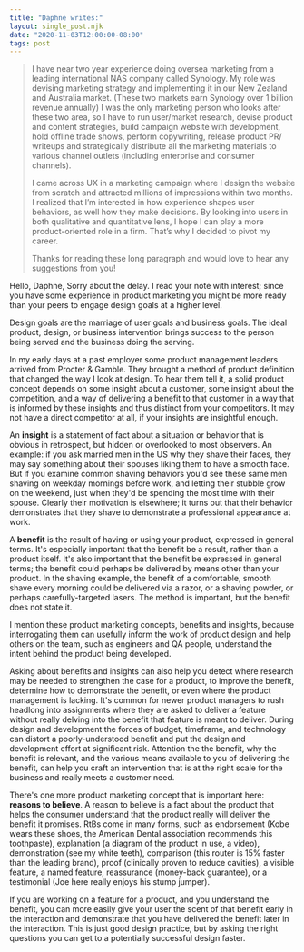 ```yaml
---
title: "Daphne writes:"
layout: single_post.njk
date: "2020-11-03T12:00:00-08:00"
tags: post
---
```

> I have near two year experience doing oversea marketing from a leading international NAS company called Synology. My role was devising marketing strategy and implementing it in our New Zealand and Australia market. (These two markets earn Synology over 1 billion revenue annually) I was the only marketing person who looks after these two area, so I have to run user/market research, devise product and content strategies, build campaign website with development, hold offline trade shows, perform copywriting, release product PR/ writeups and strategically distribute all the marketing materials to various channel outlets (including enterprise and consumer channels).
> 
> I came across UX in a marketing campaign where I design the website from scratch and attracted millions of impressions within two months. I realized that I’m interested in how experience shapes user behaviors, as well how they make decisions. By looking into users in both qualitative and quantitative lens, I hope I can play a more product-oriented role in a firm. That’s why I decided to pivot my career.
> 
> Thanks for reading these long paragraph and would love to hear any suggestions from you!

Hello, Daphne, Sorry about the delay. I read your note with interest; since you have some experience in product marketing you might be more ready than your peers to engage design goals at a higher level.

Design goals are the marriage of user goals and business goals. The ideal product, design, or business intervention brings success to the person being served and the business doing the serving.

In my early days at a past employer some product management leaders arrived from Procter & Gamble. They brought a method of product definition that changed the way I look at design. To hear them tell it, a solid product concept depends on some insight about a customer, some insight about the competition, and a way of delivering a benefit to that customer in a way that is informed by these insights and thus distinct from your competitors. It may not have a direct competitor at all, if your insights are insightful enough.

An **insight** is a statement of fact about a situation or behavior that is obvious in retrospect, but hidden or overlooked to most observers. An example: if you ask married men in the US why they shave their faces, they may say something about their spouses liking them to have a smooth face. But if you examine common shaving behaviors you'd see these same men shaving on weekday mornings before work, and letting their stubble grow on the weekend, just when they'd be spending the most time with their spouse. Clearly their motivation is elsewhere; it turns out that their behavior demonstrates that they shave to demonstrate a professional appearance at work.

A **benefit** is the result of having or using your product, expressed in general terms. It's especially important that the benefit be a result, rather than a product itself. It's also important that the benefit be expressed in general terms; the benefit could perhaps be delivered by means other than your product. In the shaving example, the benefit of a comfortable, smooth shave every morning could be delivered via a razor, or a shaving powder, or perhaps carefully-targeted lasers. The method is important, but the benefit does not state it.

I mention these product marketing concepts, benefits and insights, because interrogating them can usefully inform the work of product design and help others on the team, such as engineers and QA people, understand the intent behind the product being developed.

Asking about benefits and insights can also help you detect where research may be needed to strengthen the case for a product, to improve the benefit, determine how to demonstrate the benefit, or even where the product management is lacking. It's common for newer product managers to rush headlong into assignments where they are asked to deliver a feature without really delving into the benefit that feature is meant to deliver. During design and development the forces of budget, timeframe, and technology can distort a poorly-understood benefit and put the design and development effort at significant risk. Attention the the benefit, why the benefit is relevant, and the various means available to you of delivering the benefit, can help you craft an intervention that is at the right scale for the business and really meets a customer need.

There's one more product marketing concept that is important here: **reasons to believe**. A reason to believe is a fact about the product that helps the consumer understand that the product really will deliver the benefit it promises. RtBs come in many forms, such as endorsement (Kobe wears these shoes, the American Dental association recommends this toothpaste), explanation (a diagram of the product in use, a video), demonstration (see my white teeth), comparison (this router is 15% faster than the leading brand), proof (clinically proven to reduce cavities), a visible feature, a named feature, reassurance (money-back guarantee), or a testimonial (Joe here really enjoys his stump jumper).

If you are working on a feature for a product, and you understand the benefit, you can more easily give your user the scent of that benefit early in the interaction and demonstrate that you have delivered the benefit later in the interaction. This is just good design practice, but by asking the right questions you can get to a potentially successful design faster.
